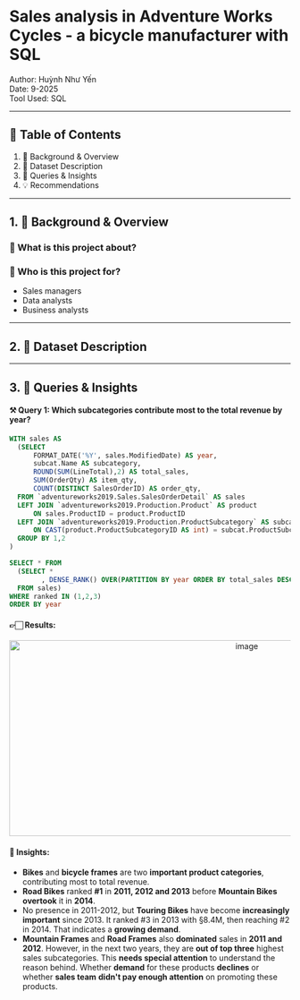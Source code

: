 # Sales analysis in Adventure Works Cycles - a bicycle manufacturer with SQL

Author: Huỳnh Như Yến  
Date: 9-2025 <br>
Tool Used: SQL

---
## 📑 Table of Contents  
1. 📌 Background & Overview 
2. 📂 Dataset Description
3. 🔎 Queries & Insights
4. 💡 Recommendations

---
## 1. 📌 Background & Overview
### 📖 What is this project about? 


### 👤 Who is this project for?  
- Sales managers 
- Data analysts 
- Business analysts 

---
## 2. 📂 Dataset Description 

---
## 3. 🔎 Queries & Insights

#### ⚒ Query 1: Which subcategories contribute most to the total revenue by year?
```sql
WITH sales AS  
  (SELECT 
      FORMAT_DATE('%Y', sales.ModifiedDate) AS year,
      subcat.Name AS subcategory,
      ROUND(SUM(LineTotal),2) AS total_sales,
      SUM(OrderQty) AS item_qty,
      COUNT(DISTINCT SalesOrderID) AS order_qty,
  FROM `adventureworks2019.Sales.SalesOrderDetail` AS sales
  LEFT JOIN `adventureworks2019.Production.Product` AS product 
      ON sales.ProductID = product.ProductID
  LEFT JOIN `adventureworks2019.Production.ProductSubcategory` AS subcat
      ON CAST(product.ProductSubcategoryID AS int) = subcat.ProductSubcategoryID
  GROUP BY 1,2
)

SELECT * FROM 
  (SELECT *
        , DENSE_RANK() OVER(PARTITION BY year ORDER BY total_sales DESC) AS ranked
  FROM sales)
WHERE ranked IN (1,2,3)
ORDER BY year
```

#### 👉🏻 Results:
<p align='center'>
      <img width="835" height="350" alt="image" src="https://github.com/user-attachments/assets/fcb5ec95-a8e3-4b44-90f0-902ce39497f7" />
</p>

#### 🔎 Insights:
- **Bikes** and **bicycle frames** are two **important product categories**, contributing most to total revenue.
- **Road Bikes** ranked **#1** in **2011, 2012 and 2013** before **Mountain Bikes** **overtook** it in **2014**.
- No presence in 2011-2012, but **Touring Bikes** have become **increasingly important** since 2013. It ranked #3 in 2013 with §8.4M, then reaching #2 in 2014. That indicates a **growing demand**. 
- **Mountain Frames** and **Road Frames** also **dominated** sales in **2011 and 2012**. However, in the next two years, they are **out of top three** highest sales subcategories. This **needs special attention** to understand the reason behind. Whether **demand** for these products **declines** or whether **sales team** **didn't pay enough attention** on promoting these products.

